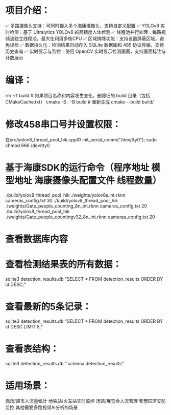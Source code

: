 
# 项目介绍：
✅ 多路摄像头支持：可同时接入多个海康摄像头，支持自定义配置
✅ YOLOv8 实时检测：基于 Ultralytics YOLOv8 的高精度人体检测
✅ 线程池并行处理：每路视频流独立线程池，最大化利用多核CPU
✅ 区域排除功能：支持设置屏蔽区域，避免误检
✅ 数据持久化：检测结果自动存入 SQLite 数据库和 485 协议传输，支持历史查询
✅ 实时显示与监控：使用 OpenCV 实时显示检测画面，支持画面标注与计数展示

# 编译：
rm -rf build  # 如果项目名称和内容发生变化，删除旧的 build 目录（包括 CMakeCache.txt）
cmake -S . -B build  # 重新生成
cmake --build build/

# 修改458串口号并设置权限：
在src/yolov8_thread_pool_hik.cpp中 init_serial_comm("/dev/tty0");
sudo chmod 666 /dev/tty0

# 基于海康SDK的运行命令（程序地址 模型地址 海康摄像头配置文件 线程数量）
./build/yolov8_thread_pool_hik ./weights/yolov8s.int.rknn cameras_config.txt 30
./build/yolov8_thread_pool_hik ./weights/Gate_people_counting_8n_int.rknn cameras_config.txt 20
./build/yolov8_thread_pool_hik ./weights/Gate_people_countingv32_8n_int.rknn cameras_config.txt 20

# 查看数据库内容
# 查看检测结果表的所有数据：
sqlite3 detection_results.db "SELECT * FROM detection_results ORDER BY id DESC;"
# 查看最新的5条记录：
sqlite3 detection_results.db "SELECT * FROM detection_results ORDER BY id DESC LIMIT 5;"
# 查看表结构：
sqlite3 detection_results.db ".schema detection_results"

# 适用场景：
商场/超市人流量统计
地铁站/火车站实时监控
场馆/展览会人流管理
智慧园区安防监控
其他需要多路视频AI分析的场景
